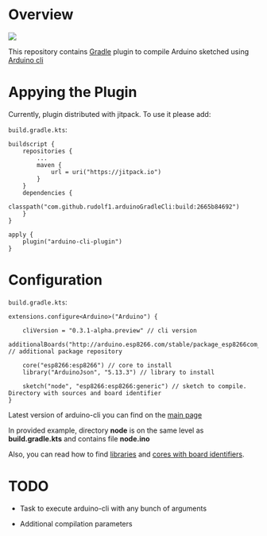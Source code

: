 # Overview

[![](https://jitpack.io/v/rudolf1/arduinoGradleCli.svg)](https://jitpack.io/#rudolf1/arduinoGradleCli)

This repository contains [Gradle](https://gradle.org/) plugin to compile Arduino sketched using [Arduino cli](https://github.com/arduino/arduino-cli)

# Appying the Plugin <a name="applying"></a>

Currently, plugin distributed with jitpack. To use it please add:

`build.gradle.kts`:

```
buildscript {
    repositories {
        ...
        maven {
            url = uri("https://jitpack.io")
        }
    }
    dependencies {
        classpath("com.github.rudolf1.arduinoGradleCli:build:2665b84692")
    }
}

apply {
    plugin("arduino-cli-plugin")
}

```

# Configuration <a name="configuration"></a>

`build.gradle.kts`:

```
extensions.configure<Arduino>("Arduino") {

    cliVersion = "0.3.1-alpha.preview" // cli version
    additionalBoards("http://arduino.esp8266.com/stable/package_esp8266com_index.json") // additional package repository

    core("esp8266:esp8266") // core to install
    library("ArduinoJson", "5.13.3") // library to install

    sketch("node", "esp8266:esp8266:generic") // sketch to compile. Directory with sources and board identifier
}
```
Latest version of arduino-cli you can find on the [main page](https://github.com/arduino/arduino-cli)

In provided example, directory **node** is on the same level as **build.gradle.kts** and contains file **node.ino** 

Also, you can read how to find [libraries](https://github.com/arduino/arduino-cli#step-7-add-libraries) and [cores with board identifiers](https://github.com/arduino/arduino-cli#step-4-find-and-install-the-right-core).

# TODO <a name="todo"></a>

- Task to execute arduino-cli with any bunch of arguments

- Additional compilation parameters
